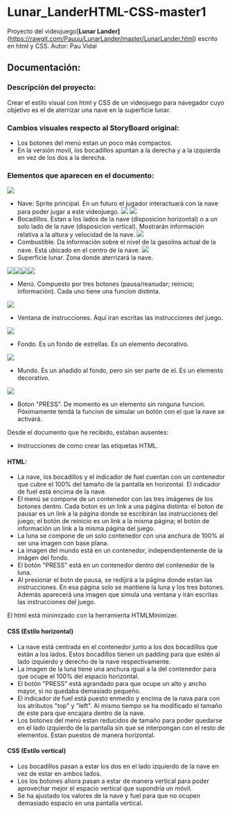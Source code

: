 # Lunar_LanderHTML-CSS-master1

Proyecto del videojuego[**Lunar Lander]**(https://rawgit.com/Pauuu/LunarLander/master/LunarLander.html) escrito en html y CSS.
Autor: Pau Vidal 

## Documentación:

### Descripción del proyecto:
Crear el estilo visual con html y CSS de un videojuego para navegador cuyo objetivo es el de aterrizar una nave en la superficie lunar.

### Cambios visuales respecto al StoryBoard original:
* Los botones del menú estan un poco más compactos.
* En la versión movil, los bocadillos apuntan a la derecha y a la izquierda en vez de los dos a la derecha.

### Elementos que aparecen en el documento:
![](./img/spacecraft.png)
* Nave: Sprite principal. En un futuro el jugador interactuará con la nave para poder jugar a este videojuego.
![](./img/speed.png) ![](./img/height.png)
* Bocadillos. Estan a los lados de la nave (disposicion horizontal) o a un solo lado de la nave (disposicion vertical). Mostrarán información relativa a la altura y velocidad de la nave.
![](./img/fuel.png)
* Combustible. Da información sobre el nivel de la gasolina actual de la nave. Está ubicado en el centro de la nave.
![](./img/moon.png)
* Superficie lunar. Zona donde aterrizará la nave.

![](./img/buttons/restart.png)![](./img/buttons/pause.png)![](./img/buttons/info.png)![](./img/buttons/play.png)
* Menú. Compuesto por tres botones (pausa/reanudar; reinicio; información). Cada uno tiene una funcion distinta.

![](./img/ventana.png)
* Ventana de instrucciones. Aquí iran escritas las instrucciones del juego.

![](./img/background.jpg)
* Fondo. Es un fondo de estrellas. Es un elemento decorativo.

![](./img/earth.png)
* Mundo. Es un añadido al fondo, pero sin ser parte de el. Es un elemento decorativo.

![](./img/buttons/PRESS.png)
* Boton "PRESS". De momento es un elemento sin ninguna funcion. Póximamente tendá la funcion de simular un botón con el que la nave se activará.

 Desde el documento que he recibido, estaban ausentes:
* Instrucciones de como crear las etiquetas HTML. 

#### HTML:
* La nave, los bocadillos y el indicador de fuel cuentan con un contenedor que cubre el 100% del tamaño de la pantalla en horizontal. El indicador de fuel está encima de la nave.
* El menú se compone de un contenedor con las tres imágenes de los botones dentro. Cada boton es un link a una página distinta: el boton de pausar es un link a la página donde se escribirán las instrucciones del juego; el botón de reinicio es un link a la misma página; el botón de información un link a la misma página del juego.
* La luna se compone de un solo contenedor con una anchura de 100% al ser una imagen con base plana.
* La imagen del mundo está en un contenedor, independientemente de la imágen del fondo.
* El botón "PRESS" está en un contenedor dentro del contenedor de la luna. 
* Al presionar el botn de pausa, se redijirá a la página donde estan las instrucciones. En esa página solo se mantiene la luna y los tres botones. Además aparecerá una imagen que simula una ventana y irán escritas las instrucciones del juego.

El html está minimizado con la herramienta HTMLMinimizer.

#### CSS (Estilo horizontal)

* La nave está centrada en el contenedor junto a los dos bocadillos que están a los lados. Estos bocadillos tienen un padding para que estén al lado izquierdo y derecho de la nave respectivamente. 
* La imagen de la luna tiene una anchura igual a la del contenedor para que ocupe el 100% del espacio horizontal.
* El botón "PRESS" está agrandado para que ocupe un alto y ancho mayor, si no quedaba demasiado pequeño.
* El indicador de fuel está puesto enmedio y encima de la nava para con los atributos "top" y "left". Al mismo tiempo se ha modificado el tamaño de este para que encajara dentro de la nave.
* Los botones del menú estan reducidos de tamaño para poder quedarse en el lado izquierdo de la pantalla sin que se interpongan con el resto de elementos. Estan puestos de manera horizontal.

#### CSS (Estilo vertical)

* Los bocadillos pasan a estar los dos en el lado izquierdo de la nave en vez de estar en ambos lados.
* Los los botones ahora pasan a estar de manera vertical para poder aprovechar mejor el espacio vertical que supondría un móvil.
* Se ha ajustado los valores de la nave y fuel para que no ocupen demasiado espacio en una pantalla vertical.
 
